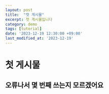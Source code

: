 ```yaml
---
layout: post
title:  "첫 게시물"
excerpt: 첫 게시물입니다
category: demo
tags: [tutorial]
date: '2023-12-19 12:30:00 +09:00'
last_modified_at: '2023-12-19'
---
```

# 첫 게시물
## 오류나서 몇 번째 쓰는지 모르겠어요